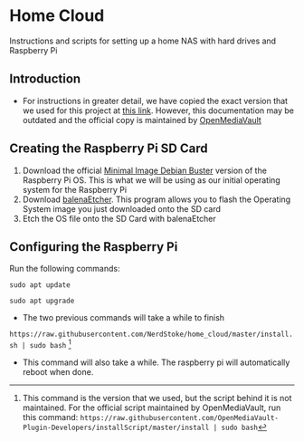 # Home Cloud
Instructions and scripts for setting up a home NAS with hard drives and Raspberry Pi

## Introduction


- For instructions in greater detail, we have copied the exact version that we used for this project at [this link](https://github.com/NerdStoke/home_cloud/blob/master/Adden-B-Installing_OMV5_on_an%20R-PI.pdf). However, this documentation may be outdated and the official copy is maintained by [OpenMediaVault](https://github.com/OpenMediaVault-Plugin-Developers/docs/blob/master/Adden-B-Installing_OMV5_on_an%20R-PI.pdf)

## Creating the Raspberry Pi SD Card

1. Download the official [Minimal Image Debian Buster](https://www.raspberrypi.org/downloads/raspberry-pi-os/) version of the Raspberry Pi OS. This is what we will be using as our initial operating system for the Raspberry Pi
2. Download [balenaEtcher](https://www.balena.io/etcher/). This program allows you to flash the Operating System image you just downloaded onto the SD card
3. Etch the OS file onto the SD Card with balenaEtcher

## Configuring the Raspberry Pi

Run the following commands:

`sudo apt update`  

`sudo apt upgrade`  
- The two previous commands will take a while to finish


`https://raw.githubusercontent.com/NerdStoke/home_cloud/master/install.sh | sudo bash` [^1]  
- This command will also take a while. The raspberry pi will automatically reboot when done.


[^1]: This command is the version that we used, but the script behind it is not maintained. For the official script maintained by OpenMediaVault, run this command: `https://raw.githubusercontent.com/OpenMediaVault-Plugin-Developers/installScript/master/install | sudo bash`

